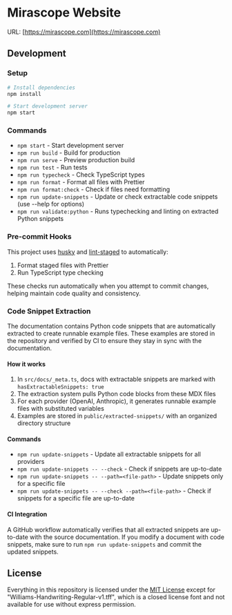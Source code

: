 # Mirascope Website

URL: [https://mirascope.com](https://mirascope.com)

## Development

### Setup

```bash
# Install dependencies
npm install

# Start development server
npm start
```

### Commands

- `npm start` - Start development server
- `npm run build` - Build for production
- `npm run serve` - Preview production build
- `npm run test` - Run tests
- `npm run typecheck` - Check TypeScript types
- `npm run format` - Format all files with Prettier
- `npm run format:check` - Check if files need formatting
- `npm run update-snippets` - Update or check extractable code snippets (use --help for options)
- `npm run validate:python` - Runs typechecking and linting on extracted Python snippets

### Pre-commit Hooks

This project uses [husky](https://github.com/typicode/husky) and [lint-staged](https://github.com/okonet/lint-staged) to automatically:

1. Format staged files with Prettier
2. Run TypeScript type checking

These checks run automatically when you attempt to commit changes, helping maintain code quality and consistency.

### Code Snippet Extraction

The documentation contains Python code snippets that are automatically extracted to create runnable example files. These examples are stored in the repository and verified by CI to ensure they stay in sync with the documentation.

#### How it works

1. In `src/docs/_meta.ts`, docs with extractable snippets are marked with `hasExtractableSnippets: true`
2. The extraction system pulls Python code blocks from these MDX files
3. For each provider (OpenAI, Anthropic), it generates runnable example files with substituted variables
4. Examples are stored in `public/extracted-snippets/` with an organized directory structure

#### Commands

- `npm run update-snippets` - Update all extractable snippets for all providers
- `npm run update-snippets -- --check` - Check if snippets are up-to-date
- `npm run update-snippets -- --path=<file-path>` - Update snippets only for a specific file
- `npm run update-snippets -- --check --path=<file-path>` - Check if snippets for a specific file are up-to-date

#### CI Integration

A GitHub workflow automatically verifies that all extracted snippets are up-to-date with the source documentation. If you modify a document with code snippets, make sure to run `npm run update-snippets` and commit the updated snippets.

## License

Everything in this repository is licensed under the [MIT License](https://github.com/Mirascope/website/blob/main/LICENSE) except for "Williams-Handwriting-Regular-v1.tff", which is a closed license font and not available for use without express permission.
